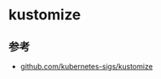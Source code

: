 # kustomize

## 参考

* [github.com/kubernetes-sigs/kustomize](https://github.com/kubernetes-sigs/kustomize)
